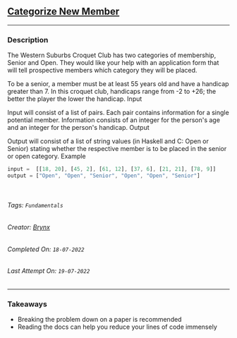 ## [Categorize New Member](https://www.codewars.com/kata/5502c9e7b3216ec63c0001aa)
---
### Description

The Western Suburbs Croquet Club has two categories of membership, Senior and Open. They would like your help with an application form that will tell prospective members which category they will be placed.

To be a senior, a member must be at least 55 years old and have a handicap greater than 7. In this croquet club, handicaps range from -2 to +26; the better the player the lower the handicap.
Input

Input will consist of a list of pairs. Each pair contains information for a single potential member. Information consists of an integer for the person's age and an integer for the person's handicap.
Output

Output will consist of a list of string values (in Haskell and C: Open or Senior) stating whether the respective member is to be placed in the senior or open category.
Example

```javascript
input =  [[18, 20], [45, 2], [61, 12], [37, 6], [21, 21], [78, 9]]
output = ["Open", "Open", "Senior", "Open", "Open", "Senior"]
```

<br>

###### Tags: `Fundamentals` 

###### Creator: [Brynx](https://www.codewars.com/users/Brynx)

###### Completed On: `18-07-2022`

###### Last Attempt On: `19-07-2022`

---

### Takeaways
- Breaking the problem down on a paper is recommended
- Reading the docs can help you reduce your lines of code immensely
